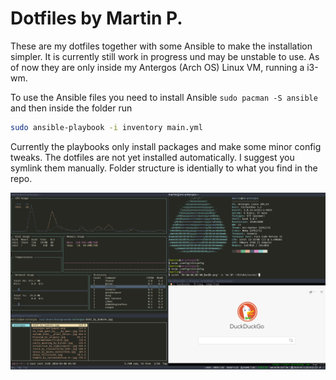 # Dotfiles by Martin P. #

These are my dotfiles together with some Ansible to make the installation
simpler. It is currently still work in progress und may be unstable to use. As
of now they are only inside my Antergos (Arch OS) Linux VM, running a i3-wm.

To use the Ansible files you need to install Ansible `sudo pacman -S ansible`
and then inside the folder run

```bash
sudo ansible-playbook -i inventory main.yml
```

Currently the playbooks only install packages and make some minor config tweaks.
The dotfiles are not yet installed automatically. I suggest you symlink them
manually. Folder structure is identially to what you find in the repo.

![Preview](screenshot.png)
